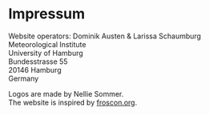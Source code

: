 # Impressum


Website operators: Dominik Austen & Larissa Schaumburg \
Meteorological Institute \
University of Hamburg \
Bundesstrasse 55 \
20146 Hamburg \
Germany

Logos are made by Nellie Sommer. \
The website is inspired by [froscon.org](https://froscon.org/).


